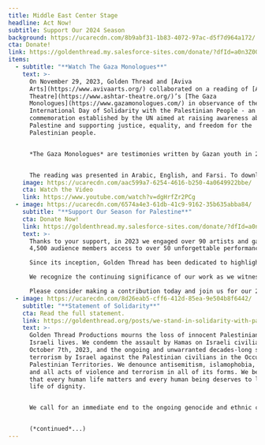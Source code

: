 ```yaml
---
title: Middle East Center Stage
headline: Act Now!
subtitle: Support Our 2024 Season
background: https://ucarecdn.com/8b9abf31-1b83-4072-97ac-d5f7d964a172/
cta: Donate!
link: https://goldenthread.my.salesforce-sites.com/donate/?dfId=a0n3Z00000tn4RsQAI
items:
  - subtitle: "**Watch The Gaza Monologues**"
    text: >-
      On November 29, 2023, Golden Thread and [Aviva
      Arts](https://www.avivaarts.org/) collaborated on a reading of [ASHTAR
      Theatre](https://www.ashtar-theatre.org/)’s [The Gaza
      Monologues](https://www.gazamonologues.com/) in observance of the
      International Day of Solidarity with the Palestinian People - an annual
      commemoration established by the UN aimed at raising awareness about
      Palestine and supporting justice, equality, and freedom for the
      Palestinian people.


      *The Gaza Monologues* are testimonies written by Gazan youth in 2010, after the first war on the Gaza Strip. Tragically, these monologues are still accurate today. They highlight the horrors, hopes, and resilience of the courageous Gazans, lifting up the voices of children and people in Gaza.


      The reading was presented in Arabic, English, and Farsi. To download the Gaza Monologues and read along in different languages please visit: *[The Gaza Monologues](https://www.gazamonologues.com/copy-of-team)* scripts page.
    image: https://ucarecdn.com/aac599a7-6254-4616-b250-4a0649922bbe/
    cta: Watch the Video
    link: https://www.youtube.com/watch?v=dgHrfZr2PCg
  - image: https://ucarecdn.com/6574a4e3-61db-41c9-9162-35b635abba84/
    subtitle: "**Support Our Season for Palestine**"
    cta: Donate Now!
    link: https://goldenthread.my.salesforce-sites.com/donate/?dfId=a0n3Z00000tn4RsQAI
    text: >-
      Thanks to your support, in 2023 we engaged over 90 artists and gave over
      4,500 audience members access to over 50 unforgettable performances!

      Since its inception, Golden Thread has been dedicated to highlighting our shared humanity and challenging negative stereotypes and misinformed narratives about the Middle East. That mission has taken on even greater urgency today.

      We recognize the continuing significance of our work as we witness the Western media blatantly dehumanize and silence Palestinian voices enduring the atrocities of war. And we are taking action by dedicating our entire 2024 season to Palestine.

      Please consider making a contribution today and join us for our 2024 Season for Palestine!
  - image: https://ucarecdn.com/8d26eab5-cff6-412d-85ea-9e504b8f6442/
    subtitle: "**Statement of Solidarity**"
    cta: Read the full statement.
    link: https://goldenthread.org/posts/we-stand-in-solidarity-with-palestine/
    text: >-
      Golden Thread Productions mourns the loss of innocent Palestinian and
      Israeli lives. We condemn the assault by Hamas on Israeli civilians on
      October 7th, 2023, and the ongoing and unwarranted decades-long state
      terrorism by Israel against the Palestinian civilians in the Occupied
      Palestinian Territories. We denounce antisemitism, islamophobia, racism,
      and all acts of violence and terrorism in all of its forms. We believe
      that every human life matters and every human being deserves to live a
      life of dignity.


      We call for an immediate end to the ongoing genocide and ethnic cleansing against Palestinian civilians in the Gaza Strip committed by Netanyahu’s government and sanctioned by Biden’s administration. We call on all people of conscience to demand an immediate ceasefire in Gaza and the safe release of hostages. We firmly believe that lasting peace and security in the region can only be attained through political solutions that bring an end to Israeli military occupation and state violence against Palestinians. 


      (*continued*...)
---
```


